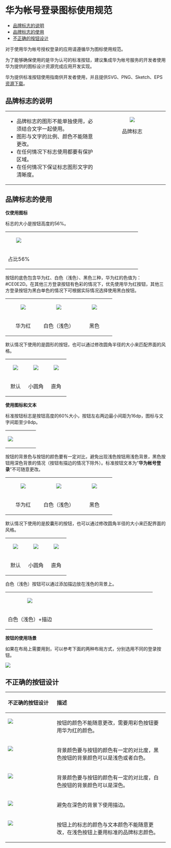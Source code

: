 # 华为帐号登录图标使用规范<a name="ZH-CN_TOPIC_0000001074494248"></a>

-   [品牌标志的说明](#section1979134932913)
-   [品牌标志的使用](#section24711329162819)
-   [不正确的按钮设计](#section121416214449)

对于使用华为帐号授权登录的应用请遵循华为图标使用规范。

为了能够确保使用的是华为认可的标准按钮，建议集成华为帐号服务的开发者使用华为提供的图标设计资源完成应用开发实现。

华为提供标准按钮使用指南供开发者使用，并且提供SVG、PNG、Sketch、EPS[资源下载](resource/资源下载.zip)。

## 品牌标志的说明<a name="section1979134932913"></a>

<a name="table17198173119361"></a>
<table><tbody><tr id="row18199123163613"><td class="row-nocellborder" style="border:none" valign="top" width="58.24%"><a name="ul20914103613365"></a><a name="ul20914103613365"></a><ul id="ul20914103613365"><li>品牌标志的图形不能单独使用，必须结合文字一起使用。</li><li>图形与文字的比例、颜色不能随意更改。</li><li>在任何情况下标志使用都要有保护区域。</li><li>在任何情况下保证标志图形文字的清晰度。</li></ul>
</td>
<td class="cellrowborder" style="border:none" align="center" valign="top" width="41.760000000000005%"><p id="p141991531173614"><a name="p141991531173614"></a><a name="p141991531173614"></a><a name="image661394733612"></a><a name="image661394733612"></a><span><img id="image661394733612" src="figures/portrait_icon.png"></span></p>
<p id="p1189220457378"><a name="p1189220457378"></a><a name="p1189220457378"></a>品牌标志</p>
</td>
</tr>
</tbody>
</table>

## 品牌标志的使用<a name="section24711329162819"></a>

**仅使用图标**

标志的大小是按钮高度的56%。

<a name="table12983131218560"></a>
<table><tbody><tr id="row1098318124563"><td class="nocellnorowborder" style="border:none" align="center" valign="top" width="20.24%"><p id="p1198391210561"><a name="p1198391210561"></a><a name="p1198391210561"></a><a name="image61037514397"></a><a name="image61037514397"></a><span><img id="image61037514397" src="figures/btn_logo_01.png"></span></p>
</td>
<td class="cell-norowborder" style="border:none" rowspan="2" align="center" valign="top" width="79.75999999999999%">&nbsp;&nbsp;</td>
</tr>
<tr id="row19835123567"><td class="cellrowborder" style="border:none" align="center" valign="top"><p id="p39831512135617"><a name="p39831512135617"></a><a name="p39831512135617"></a>占比56%</p>
</td>
</tr>
</tbody>
</table>

按钮的底色包含华为红、白色（浅色）、黑色三种，华为红的色值为：\#CE0E2D。在其他三方登录按钮有色彩的情况下，优先使用华为红按钮，其他三方登录按钮为黑白单色的情况下可根据实际情况选择使用黑白按钮。

<a name="table15346231868"></a>
<table><tbody><tr id="row35341823765"><td class="nocellnorowborder" style="border:none" align="center" valign="top" width="33.3033303330333%"><p id="p115345238617"><a name="p115345238617"></a><a name="p115345238617"></a><a name="image142146268618"></a><a name="image142146268618"></a><span><img id="image142146268618" src="figures/btn_logo_01-1.png"></span></p>
</td>
<td class="nocellnorowborder" style="border:none" align="center" valign="top" width="33.36333633363336%"><p id="p4534192318613"><a name="p4534192318613"></a><a name="p4534192318613"></a><a name="image1452728563"></a><a name="image1452728563"></a><span><img id="image1452728563" src="figures/btn_logo_02.png"></span></p>
</td>
<td class="cell-norowborder" style="border:none" align="center" valign="top" width="33.33333333333333%"><p id="p75342023866"><a name="p75342023866"></a><a name="p75342023866"></a><a name="image241830863"></a><a name="image241830863"></a><span><img id="image241830863" src="figures/btn_logo_03.png"></span></p>
</td>
</tr>
<tr id="row155101519195720"><td class="row-nocellborder" style="border:none" align="center" valign="top" width="33.3033303330333%"><p id="p16510151965714"><a name="p16510151965714"></a><a name="p16510151965714"></a>华为红</p>
</td>
<td class="row-nocellborder" style="border:none" align="center" valign="top" width="33.36333633363336%"><p id="p165107192575"><a name="p165107192575"></a><a name="p165107192575"></a>白色（浅色）</p>
</td>
<td class="cellrowborder" style="border:none" align="center" valign="top" width="33.33333333333333%"><p id="p25103194578"><a name="p25103194578"></a><a name="p25103194578"></a>黑色</p>
</td>
</tr>
</tbody>
</table>

默认情况下使用的是圆形的按钮，也可以通过修改圆角半径的大小来匹配界面的风格。

<a name="table1613134218581"></a>
<table><tbody><tr id="row713124213581"><td class="nocellnorowborder" style="border:none" align="center" valign="top" width="33.3033303330333%"><p id="p1313115426581"><a name="p1313115426581"></a><a name="p1313115426581"></a><a name="image181311426582"></a><a name="image181311426582"></a><span><img id="image181311426582" src="figures/btn_logo_01-2.png"></span></p>
</td>
<td class="nocellnorowborder" style="border:none" align="center" valign="top" width="33.36333633363336%"><p id="p1913184213584"><a name="p1913184213584"></a><a name="p1913184213584"></a><a name="image413116422586"></a><a name="image413116422586"></a><span><img id="image413116422586" src="figures/btn_logo_02-3.png"></span></p>
</td>
<td class="cell-norowborder" style="border:none" align="center" valign="top" width="33.33333333333333%"><p id="p171311142115815"><a name="p171311142115815"></a><a name="p171311142115815"></a><a name="image13131144210589"></a><a name="image13131144210589"></a><span><img id="image13131144210589" src="figures/btn_logo_03-4.png"></span></p>
</td>
</tr>
<tr id="row1013104245816"><td class="cellrowborder" style="border:none" align="center" valign="top" width="33.3033303330333%"><p id="p1913104295811"><a name="p1913104295811"></a><a name="p1913104295811"></a>默认</p>
</td>
<td class="cellrowborder" style="border:none" align="center" valign="top" width="33.36333633363336%"><p id="p121311342185811"><a name="p121311342185811"></a><a name="p121311342185811"></a>小圆角</p>
</td>
<td class="cellrowborder" style="border:none" align="center" valign="top" width="33.33333333333333%"><p id="p14131164219583"><a name="p14131164219583"></a><a name="p14131164219583"></a>直角</p>
</td>
</tr>
</tbody>
</table>

**使用图标和文本**

标准按钮标志是按钮高度的60%大小，按钮左右两边最小间距为16dp，图标与文字间距至少8dp。

<a name="table1646033853813"></a>
<table><tbody><tr id="row9461143811388"><td class="row-nocellborder" style="border:none" align="center" valign="top" width="33.410000000000004%"><p id="p64619383383"><a name="p64619383383"></a><a name="p64619383383"></a><a name="image11461438103818"></a><a name="image11461438103818"></a><span><img id="image11461438103818" src="figures/btn_icon_layout.png"></span></p>
</td>
<td class="cellrowborder" style="border:none" align="center" valign="top" width="66.59%">&nbsp;&nbsp;</td>
</tr>
</tbody>
</table>

按钮的背景色与按钮的颜色要有一定对比，避免出现浅色按钮用浅色背景，黑色按钮用深色背景的情况（按钮有描边的情况下除外）。标准按钮文本为“**华为帐号登录**”不可随意更改。

<a name="table74381244104010"></a>
<table><tbody><tr id="row7438154417407"><td class="nocellnorowborder" style="border:none" align="center" valign="top" width="33.33333333333333%"><p id="p143817447402"><a name="p143817447402"></a><a name="p143817447402"></a><a name="image1643804494012"></a><a name="image1643804494012"></a><span><img id="image1643804494012" src="figures/btn_huaweiid_red_ch.png"></span></p>
</td>
<td class="nocellnorowborder" style="border:none" align="center" valign="top" width="33.33333333333333%"><p id="p7438844134016"><a name="p7438844134016"></a><a name="p7438844134016"></a><a name="image1943912443402"></a><a name="image1943912443402"></a><span><img id="image1943912443402" src="figures/btn_huaweiid_red_ch_6.png"></span></p>
</td>
<td class="cell-norowborder" style="border:none" align="center" valign="top" width="33.33333333333333%"><p id="p1943918444404"><a name="p1943918444404"></a><a name="p1943918444404"></a><a name="image17439104413408"></a><a name="image17439104413408"></a><span><img id="image17439104413408" src="figures/btn_huaweiid_red_ch_0.png"></span></p>
</td>
</tr>
<tr id="row124392448406"><td class="row-nocellborder" style="border:none" align="center" valign="top" width="33.33333333333333%"><p id="p743924464017"><a name="p743924464017"></a><a name="p743924464017"></a>华为红</p>
</td>
<td class="row-nocellborder" style="border:none" align="center" valign="top" width="33.33333333333333%"><p id="p124391044134011"><a name="p124391044134011"></a><a name="p124391044134011"></a>白色（浅色）</p>
</td>
<td class="cellrowborder" style="border:none" align="center" valign="top" width="33.33333333333333%"><p id="p1843954494012"><a name="p1843954494012"></a><a name="p1843954494012"></a>黑色</p>
</td>
</tr>
</tbody>
</table>

默认情况下使用的是胶囊形的按钮，也可以通过修改圆角半径的大小来匹配界面的风格。

<a name="table107652476418"></a>
<table><tbody><tr id="row87661470415"><td class="nocellnorowborder" style="border:none" align="center" valign="top" width="33.33333333333333%"><p id="p147661047174111"><a name="p147661047174111"></a><a name="p147661047174111"></a><a name="image17766647104110"></a><a name="image17766647104110"></a><span><img id="image17766647104110" src="figures/btn_huaweiid_red_ch-5.png"></span></p>
</td>
<td class="nocellnorowborder" style="border:none" align="center" valign="top" width="33.33333333333333%"><p id="p276618473413"><a name="p276618473413"></a><a name="p276618473413"></a><a name="image167661647124119"></a><a name="image167661647124119"></a><span><img id="image167661647124119" src="figures/btn_huaweiid_red_ch_6-6.png"></span></p>
</td>
<td class="cell-norowborder" style="border:none" align="center" valign="top" width="33.33333333333333%"><p id="p4766134744118"><a name="p4766134744118"></a><a name="p4766134744118"></a><a name="image19766104719419"></a><a name="image19766104719419"></a><span><img id="image19766104719419" src="figures/btn_huaweiid_red_ch_0-7.png"></span></p>
</td>
</tr>
<tr id="row17766547184120"><td class="row-nocellborder" style="border:none" align="center" valign="top" width="33.33333333333333%"><p id="p576654714415"><a name="p576654714415"></a><a name="p576654714415"></a>默认</p>
</td>
<td class="row-nocellborder" style="border:none" align="center" valign="top" width="33.33333333333333%"><p id="p0766174764115"><a name="p0766174764115"></a><a name="p0766174764115"></a>小圆角</p>
</td>
<td class="cellrowborder" style="border:none" align="center" valign="top" width="33.33333333333333%"><p id="p167661147154120"><a name="p167661147154120"></a><a name="p167661147154120"></a>直角</p>
</td>
</tr>
</tbody>
</table>

白色（浅色）按钮可以通过添加描边放在浅色的背景上。

<a name="table1954617481004"></a>
<table><tbody><tr id="row1954612489017"><td class="nocellnorowborder" style="border:none" align="center" valign="top" width="33.33%"><p id="p55469481500"><a name="p55469481500"></a><a name="p55469481500"></a><a name="image1993110571606"></a><a name="image1993110571606"></a><span><img id="image1993110571606" src="figures/btn_logo_07.png"></span></p>
</td>
<td class="cell-norowborder" style="border:none" rowspan="2" align="center" valign="top" width="66.67%">&nbsp;&nbsp;</td>
</tr>
<tr id="row195461481102"><td class="cellrowborder" style="border:none" align="center" valign="top"><p id="p175461148606"><a name="p175461148606"></a><a name="p175461148606"></a>白色（浅色）+描边</p>
</td>
</tr>
</tbody>
</table>

**按钮的使用场景**

如果在布局上需要用到，可以参考下面的两种布局方式，分别选用不同的登录按钮。

![](figures/按钮使用场景1.png)

## 不正确的按钮设计<a name="section121416214449"></a>

<a name="table18792835917"></a>
<table><thead align="left"><tr id="row16760912815"><th class="cellrowborder" valign="top" width="30.5%" id="mcps1.1.3.1.1"><p id="p16760714814"><a name="p16760714814"></a><a name="p16760714814"></a>不正确的按钮设计</p>
</th>
<th class="cellrowborder" valign="top" width="69.5%" id="mcps1.1.3.1.2"><p id="p13761811383"><a name="p13761811383"></a><a name="p13761811383"></a>描述</p>
</th>
</tr>
</thead>
<tbody><tr id="row175687156423"><td class="cellrowborder" valign="top" width="30.5%" headers="mcps1.1.3.1.1 "><p id="p20569915124220"><a name="p20569915124220"></a><a name="p20569915124220"></a><a name="image9305919134212"></a><a name="image9305919134212"></a><span><img id="image9305919134212" src="figures/btn_logo_11.png"></span></p>
</td>
<td class="cellrowborder" valign="top" width="69.5%" headers="mcps1.1.3.1.2 "><p id="p135693159424"><a name="p135693159424"></a><a name="p135693159424"></a>按钮的颜色不能随意更改，需要用彩色按钮要用华为红的颜色。</p>
</td>
</tr>
<tr id="row199946154917"><td class="cellrowborder" valign="top" width="30.5%" headers="mcps1.1.3.1.1 "><p id="p169999624913"><a name="p169999624913"></a><a name="p169999624913"></a><a name="image1666014954913"></a><a name="image1666014954913"></a><span><img id="image1666014954913" src="figures/btn_logo_12.png"></span></p>
</td>
<td class="cellrowborder" valign="top" width="69.5%" headers="mcps1.1.3.1.2 "><p id="p199996194913"><a name="p199996194913"></a><a name="p199996194913"></a>背景颜色要与按钮的颜色有一定的对比度，黑色按钮的背景颜色可以是浅色或者白色。</p>
</td>
</tr>
<tr id="row191051819195915"><td class="cellrowborder" valign="top" width="30.5%" headers="mcps1.1.3.1.1 "><p id="p91062199594"><a name="p91062199594"></a><a name="p91062199594"></a><a name="image88641240145913"></a><a name="image88641240145913"></a><span><img id="image88641240145913" src="figures/btn_logo_13.png"></span></p>
</td>
<td class="cellrowborder" valign="top" width="69.5%" headers="mcps1.1.3.1.2 "><p id="p1461410460593"><a name="p1461410460593"></a><a name="p1461410460593"></a>背景颜色要与按钮的颜色有一定的对比度，白色按钮的背景颜色可以是深色。</p>
</td>
</tr>
<tr id="row20540182610595"><td class="cellrowborder" valign="top" width="30.5%" headers="mcps1.1.3.1.1 "><p id="p3540102665912"><a name="p3540102665912"></a><a name="p3540102665912"></a><a name="image88721857205918"></a><a name="image88721857205918"></a><span><img id="image88721857205918" src="figures/btn_logo_14.png"></span></p>
</td>
<td class="cellrowborder" valign="top" width="69.5%" headers="mcps1.1.3.1.2 "><p id="p16540122614599"><a name="p16540122614599"></a><a name="p16540122614599"></a>避免在深色的背景下使用描边。</p>
</td>
</tr>
<tr id="row430053014596"><td class="cellrowborder" valign="top" width="30.5%" headers="mcps1.1.3.1.1 "><p id="p1930083011598"><a name="p1930083011598"></a><a name="p1930083011598"></a><a name="image1156751416015"></a><a name="image1156751416015"></a><span><img id="image1156751416015" src="figures/btn_logo_15.png"></span></p>
</td>
<td class="cellrowborder" valign="top" width="69.5%" headers="mcps1.1.3.1.2 "><p id="p14300133010591"><a name="p14300133010591"></a><a name="p14300133010591"></a>按钮上的标志的颜色与文本颜色不能随意更改，在浅色按钮上要用标准的品牌标志颜色。</p>
</td>
</tr>
</tbody>
</table>

